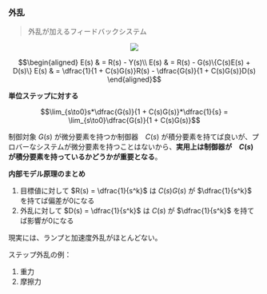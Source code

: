 ### 外乱
> 外乱が加えるフィードバックシステム

<p align="center">
    <img src="https://controlabo.com/wp-content/uploads/2022/07/basic_fbd_system_block.png"/>
</p>

$$\begin{aligned}
    E(s) & = R(s) - Y(s)\\
    E(s) & = R(s) - G(s)\{C(s)E(s) + D(s)\}
    E(s) & = \dfrac{1}{1 + C(s)G(s)}R(s) - \dfrac{G(s)}{1 + C(s)G(s)}D(s)
\end{aligned}$$

**単位ステップに対する**

$$\lim_{s\to0}s*\dfrac{G(s)}{1 + C(s)G(s)}*\dfrac{1}{s} = \lim_{s\to0}\dfrac{G(s)}{1 + C(s)G(s)}$$

制御対象 $G(s)$ が微分要素を持つか制御器　$C(s)$ が積分要素を持てば良いが、プロバーなシステムが微分要素を持つことはないから、**実用上は制御器が　$C(s)$　が積分要素を持っているかどうかが重要となる**。

**内部モデル原理のまとめ**

1. 目標値に対して $R(s) = \dfrac{1}{s^k}$ は $C(s)G(s)$ が $\dfrac{1}{s^k}$ を持てば偏差が0になる
2. 外乱に対して $D(s) = \dfrac{1}{s^k}$ は $C(s)$ が $\dfrac{1}{s^k}$ を持てば影響が0になる

現実には、ランプと加速度外乱がほとんどない。

ステップ外乱の例：
1. 重力
2. 摩擦力

